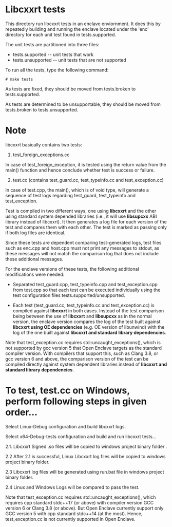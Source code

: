 Libcxxrt tests
=============

This directory run libcxxrt tests in an enclave enviornment. It does
this by repeatedly building and running the enclave located under the 'enc'
directory for each unit test found in tests.supported.

The unit tests are partitioned into three files:

* tests.supported -- unit tests that work
* tests.unsupported -- unit tests that are not supported

To run all the tests, type the following command:

```
# make tests
```

As tests are fixed, they should be moved from tests.broken to tests.supported.

As tests are determined to be unsupportable, they should be moved from
tests.broken to tests.unsupported.

Note
====

libcxxrt basically contains two tests:

  1. test_foreign_exceptions.cc

In case of test_foreign_exception, it is tested using the return value from
the main() function and hence conclude whether test is success or failure.

  2. test.cc (contains test_guard.cc, test_typeinfo.cc and test_exception.cc)

In case of test.cpp, the main(), which is of void type, will generate a
sequence of test logs regarding test_guard, test_typeinfo and test_exception.

Test is compiled in two different ways, one using **libcxxrt** and the other
using standard system depended libraries (i.e., it will use **libsupcxx** ABI
library instead of libcxxrt). It then generates a log file for each version of
the test and compares them with each other. The test is marked as passing only
if both log files are identical.

Since these tests are dependent comparing test-generated logs, test files such
as enc.cpp and host.cpp must not print any messages to stdout, as these messages
will not match the comparison log that does not include these additional messages.

For the enclave versions of these tests, the following additional modifications
were needed:

* Separated test_guard.cpp, test_typeinfo.cpp and test_exception.cpp from
test.cpp so that each test can be executed individually using the test
configuration files tests.supported/unsupported.

* Each test (test_guard.cc, test_typeinfo.cc and test_exception.cc) is compiled
against **libcxxrt** in both cases. Instead of the test comparison being
between the use of **libcxxrt** and **libsupcxx** as in the normal version,
the enclave version compares the log of the test built against **libcxxrt
using OE dependencies** (e.g. OE version of libunwind) with the log of the
one built against **libcxxrt and standard library dependencies**.

Note that test_exception.cc requires std::uncaught_exceptions(), which is not
supported by gcc version 5 that Open Enclave targets as the standard compiler
version. With compilers that support this, such as Clang 3.8, or gcc version 6
and above, the comparison version of the test can be compiled directly against
system dependent libraries instead of **libcxxrt and standard library
dependencies**.


To test, test.cc on Windows, perform following steps in given order...
==========================================================================

Select Linux-Debug configuration and build libcxxrt logs.

Select x64-Debug-tests configuration and build and run libcxxrt tests...

2.1. Libcxxrt Signed .so files will be copied to windows project binary folder .

2.2 After 2.1 is successful, Linux Libcxxrt log files will be copied to windows
project binary folder.

2.3 Libcxxrt log files will be generated using run.bat file in windows project binary folder.

2.4 Linux and Windows Logs will be compared to pass the test.

Note that test_exception.cc requires std::uncaught_exceptions(), which requires cpp
standard stdc++17 (or above) with compiler version GCC version 6 or Clang 3.8 (or above).
But Open Enclave currently support only GCC version 5 with cpp standard stdc++14 
(at the most). Hence, test_exception.cc is not currently supported in Open Enclave.
